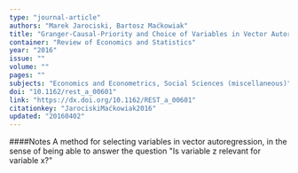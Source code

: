 ```yaml
---
type: "journal-article"
authors: "Marek Jarociski, Bartosz Maćkowiak"
title: "Granger-Causal-Priority and Choice of Variables in Vector Autoregressions"
container: "Review of Economics and Statistics"
year: "2016"
issue: ""
volume: ""
pages: ""
subjects: "Economics and Econometrics, Social Sciences (miscellaneous)"
doi: "10.1162/rest_a_00601"
link: "https://dx.doi.org/10.1162/REST_a_00601"
citationkey: "JarociskiMaćkowiak2016"
updated: "20160402"
---
```


####Notes
A method for selecting variables in vector autoregression, in the sense of being able to answer the question "Is variable z relevant for variable x?" 
